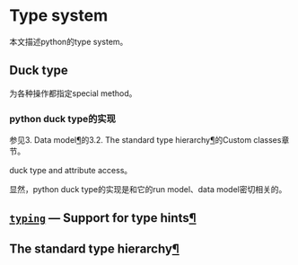 # Type system

本文描述python的type system。

## Duck type

为各种操作都指定special method。

### python duck type的实现

参见3. Data model[¶](https://docs.python.org/3/reference/datamodel.html#data-model)的3.2. The standard type hierarchy[¶](https://docs.python.org/3/reference/datamodel.html#the-standard-type-hierarchy)的Custom classes章节。

duck type and attribute access。

显然，python duck type的实现是和它的run model、data model密切相关的。



## [`typing`](https://docs.python.org/3/library/typing.html#module-typing) — Support for type hints[¶](https://docs.python.org/3/library/typing.html#module-typing)



## The standard type hierarchy[¶](https://docs.python.org/3/reference/datamodel.html#the-standard-type-hierarchy)